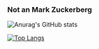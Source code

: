 ### Not an Mark Zuckerberg
![Anurag's GitHub stats](https://github-readme-stats.vercel.app/api?username=haritsrizkall&count_private=true)

[![Top Langs](https://github-readme-stats.vercel.app/api/top-langs/?username=haritsrizkall&layout=compact)](https://github.com/haritsrizkall)
<!--
**haritsrizkall/haritsrizkall** is a ✨ _special_ ✨ repository because its `README.md` (this file) appears on your GitHub profile.

Here are some ideas to get you started:

- 🔭 I’m currently working on ...
- 🌱 I’m currently learning ...
- 👯 I’m looking to collaborate on ...
- 🤔 I’m looking for help with ...
- 💬 Ask me about ...
- 📫 How to reach me: ...
- 😄 Pronouns: ...
- ⚡ Fun fact: ...
-->
